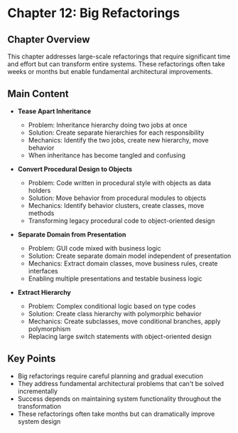 # Chapter 12: Big Refactorings

## Chapter Overview
This chapter addresses large-scale refactorings that require significant time and effort but can transform entire systems. These refactorings often take weeks or months but enable fundamental architectural improvements.

## Main Content
- **Tease Apart Inheritance**
  - Problem: Inheritance hierarchy doing two jobs at once
  - Solution: Create separate hierarchies for each responsibility
  - Mechanics: Identify the two jobs, create new hierarchy, move behavior
  - When inheritance has become tangled and confusing

- **Convert Procedural Design to Objects**
  - Problem: Code written in procedural style with objects as data holders
  - Solution: Move behavior from procedural modules to objects
  - Mechanics: Identify behavior clusters, create classes, move methods
  - Transforming legacy procedural code to object-oriented design

- **Separate Domain from Presentation**
  - Problem: GUI code mixed with business logic
  - Solution: Create separate domain model independent of presentation
  - Mechanics: Extract domain classes, move business rules, create interfaces
  - Enabling multiple presentations and testable business logic

- **Extract Hierarchy**
  - Problem: Complex conditional logic based on type codes
  - Solution: Create class hierarchy with polymorphic behavior
  - Mechanics: Create subclasses, move conditional branches, apply polymorphism
  - Replacing large switch statements with object-oriented design

## Key Points
- Big refactorings require careful planning and gradual execution
- They address fundamental architectural problems that can't be solved incrementally
- Success depends on maintaining system functionality throughout the transformation
- These refactorings often take months but can dramatically improve system design